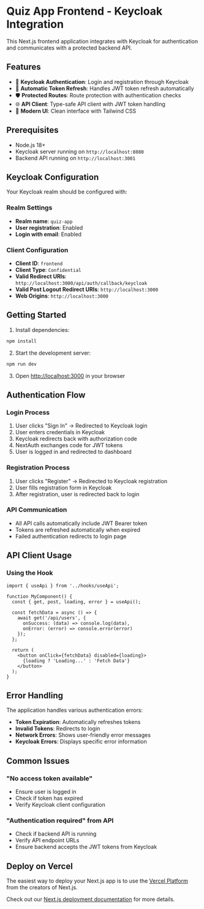 # Quiz App Frontend - Keycloak Integration

This Next.js frontend application integrates with Keycloak for authentication and communicates with a protected backend API.

## Features

- 🔐 **Keycloak Authentication**: Login and registration through Keycloak
- 🔄 **Automatic Token Refresh**: Handles JWT token refresh automatically
- 🛡️ **Protected Routes**: Route protection with authentication checks
- 🌐 **API Client**: Type-safe API client with JWT token handling
- 🎨 **Modern UI**: Clean interface with Tailwind CSS

## Prerequisites

- Node.js 18+ 
- Keycloak server running on `http://localhost:8080`
- Backend API running on `http://localhost:3001`

## Keycloak Configuration

Your Keycloak realm should be configured with:

### Realm Settings
- **Realm name**: `quiz-app`
- **User registration**: Enabled
- **Login with email**: Enabled

### Client Configuration
- **Client ID**: `frontend`
- **Client Type**: `Confidential`
- **Valid Redirect URIs**: `http://localhost:3000/api/auth/callback/keycloak`
- **Valid Post Logout Redirect URIs**: `http://localhost:3000`
- **Web Origins**: `http://localhost:3000`


## Getting Started

1. Install dependencies:
```bash
npm install
```

2. Start the development server:
```bash
npm run dev
```

3. Open [http://localhost:3000](http://localhost:3000) in your browser

## Authentication Flow

### Login Process
1. User clicks "Sign In" → Redirected to Keycloak login
2. User enters credentials in Keycloak
3. Keycloak redirects back with authorization code
4. NextAuth exchanges code for JWT tokens
5. User is logged in and redirected to dashboard

### Registration Process
1. User clicks "Register" → Redirected to Keycloak registration
2. User fills registration form in Keycloak
3. After registration, user is redirected back to login

### API Communication
- All API calls automatically include JWT Bearer token
- Tokens are refreshed automatically when expired
- Failed authentication redirects to login page

## API Client Usage

### Using the Hook
```tsx
import { useApi } from '../hooks/useApi';

function MyComponent() {
  const { get, post, loading, error } = useApi();

  const fetchData = async () => {
    await get('/api/users', {
      onSuccess: (data) => console.log(data),
      onError: (error) => console.error(error)
    });
  };

  return (
    <button onClick={fetchData} disabled={loading}>
      {loading ? 'Loading...' : 'Fetch Data'}
    </button>
  );
}
```

## Error Handling

The application handles various authentication errors:
- **Token Expiration**: Automatically refreshes tokens
- **Invalid Tokens**: Redirects to login
- **Network Errors**: Shows user-friendly error messages
- **Keycloak Errors**: Displays specific error information

## Common Issues

### "No access token available"
- Ensure user is logged in
- Check if token has expired
- Verify Keycloak client configuration

### "Authentication required" from API
- Check if backend API is running
- Verify API endpoint URLs
- Ensure backend accepts the JWT tokens from Keycloak

## Deploy on Vercel

The easiest way to deploy your Next.js app is to use the [Vercel Platform](https://vercel.com/new?utm_medium=default-template&filter=next.js&utm_source=create-next-app&utm_campaign=create-next-app-readme) from the creators of Next.js.

Check out our [Next.js deployment documentation](https://nextjs.org/docs/app/building-your-application/deploying) for more details.
